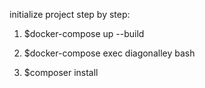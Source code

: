initialize project step by step:

1) $docker-compose up --build

2) $docker-compose exec diagonalley bash

3) $composer install 

